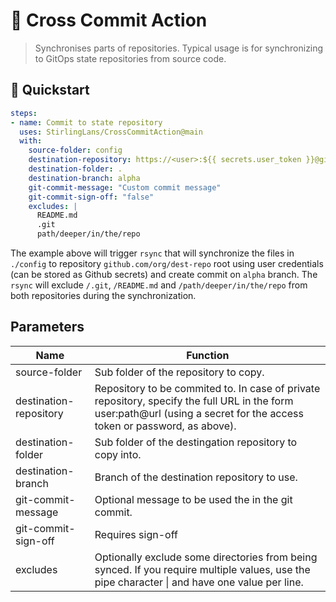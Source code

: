 # 🔀 Cross Commit Action

> Synchronises parts of repositories. Typical usage is for synchronizing to GitOps state repositories from source code.

## 🚀 Quickstart

```yaml
steps:
- name: Commit to state repository
  uses: StirlingLans/CrossCommitAction@main
  with:
    source-folder: config
    destination-repository: https://<user>:${{ secrets.user_token }}@github.com/org/dest-repo
    destination-folder: .
    destination-branch: alpha
    git-commit-message: "Custom commit message"
    git-commit-sign-off: "false"
    excludes: |
      README.md
      .git
      path/deeper/in/the/repo
```

The example above will trigger `rsync` that will synchronize the files in
`./config` to repository `github.com/org/dest-repo` root using user credentials
(can be stored as Github secrets) and create commit on `alpha` branch. The
`rsync` will exclude `/.git`, `/README.md` and `/path/deeper/in/the/repo` from
both repositories during the synchronization.

## Parameters

|Name|Function|
|-|-|
|source-folder|Sub folder of the repository to copy.|
|destination-repository|Repository to be commited to. In case of private repository, specify the full URL in the form user:path@url (using a secret for the access token or password, as above).|
|destination-folder|Sub folder of the destingation repository to copy into.|
|destination-branch|Branch of the destination repository to use.|
|git-commit-message|Optional message to be used the in the git commit.|
|git-commit-sign-off|Requires sign-off|
|excludes|Optionally exclude some directories from being synced. If you require multiple values, use the pipe character \| and have one value per line.|
